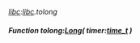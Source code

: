 _[libc](../../modules/libc/libc-module.md):[libc](../../modules/libc/libc-module.md).tolong_
##### Function tolong:[Long](../../modules/wonkey/wonkey-types-long.md)( timer:[time_t](../../modules/libc/libc-time_t.md) )
